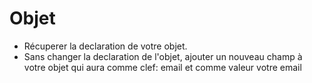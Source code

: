 # Objet

- Récuperer la declaration de votre objet.
- Sans changer la declaration de l'objet, ajouter un nouveau champ à votre objet qui aura comme clef: email et comme valeur votre email
